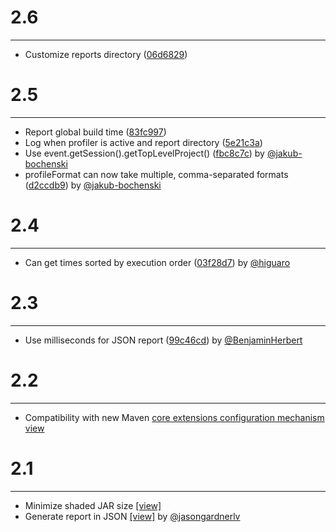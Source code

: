 # 2.6
***

- Customize reports directory ([06d6829](http://github.com/jcgay/maven-profiler/commit/06d6829082b19b4ef02344f168b2c06edafa75e9))

# 2.5
***

- Report global build time ([83fc997](http://github.com/jcgay/maven-profiler/commit/83fc9974f0dfb0d464ad6f662304d6959f72561e))
- Log when profiler is active and report directory ([5e21c3a](http://github.com/jcgay/maven-profiler/commit/5e21c3a529b928b4f98f0029fb65d8a12c5a45ad))
- Use event.getSession().getTopLevelProject() ([fbc8c7c](http://github.com/jcgay/maven-profiler/commit/fbc8c7ce18b108ecc81ce9b6395c0f0a2df85d84)) by [@jakub-bochenski](https://github.com/jakub-bochenski)
- profileFormat can now take multiple, comma-separated formats ([d2ccdb9](http://github.com/jcgay/maven-profiler/commit/d2ccdb9d7897b7735a0b57ed7a21ab54e4fc26cd)) by [@jakub-bochenski](https://github.com/jakub-bochenski)

# 2.4
***

- Can get times sorted by execution order ([03f28d7](http://github.com/jcgay/maven-profiler/commit/03f28d70195767f90495370d4dc94d20a141f782)) by [@higuaro](https://github.com/higuaro)

# 2.3
***

- Use milliseconds for JSON report ([99c46cd](http://github.com/jcgay/maven-profiler/commit/99c46cd5cde4324dc25714496b52e20a33f93116)) by [@BenjaminHerbert](https://github.com/BenjaminHerbert)

# 2.2
***

- Compatibility with new Maven [core extensions configuration mechanism](http://takari.io/2015/03/19/core-extensions.html) [view](http://github.com/jcgay/maven-profiler/commit/7cb7d431d39079b58d73731e30123ee25bf116c6)

# 2.1
***

- Minimize shaded JAR size [[view]](http://github.com/jcgay/maven-profiler/commit/70d5605c95beb7604491ef67c3e55dd5827e1388)  
- Generate report in JSON [[view]](http://github.com/jcgay/maven-profiler/commit/f5b95067ee84af2b6934a76a98d30f0773d4cbf6) by [@jasongardnerlv](https://github.com/jasongardnerlv)  
